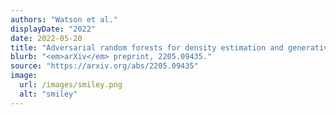 ```yaml
---
authors: "Watson et al."
displayDate: "2022"
date: 2022-05-20
title: "Adversarial random forests for density estimation and generative modelling"
blurb: "<em>arXiv</em> preprint, 2205.09435."
source: "https://arxiv.org/abs/2205.09435"
image:
  url: /images/smiley.png
  alt: "smiley"
---
```

